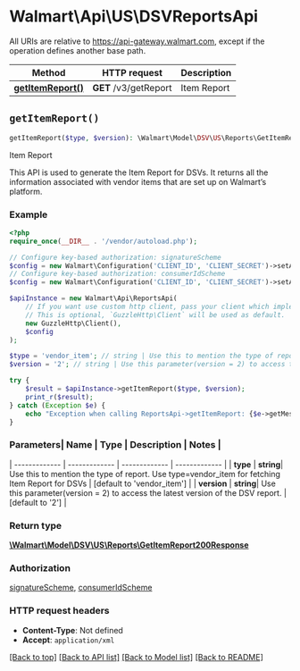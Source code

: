 # Walmart\Api\US\DSVReportsApi  
All URIs are relative to https://api-gateway.walmart.com, except if the operation defines another base path.

| Method | HTTP request | Description |
| ------------- | ------------- | ------------- |
| [**getItemReport()**](ReportsApi.md#getItemReport) | **GET** /v3/getReport | Item Report |


## `getItemReport()`

```php
getItemReport($type, $version): \Walmart\Model\DSV\US\Reports\GetItemReport200Response
```
Item Report

This API is used to generate the Item Report for DSVs. It returns all the information associated with vendor items that are set up on Walmart’s platform.

### Example

```php
<?php
require_once(__DIR__ . '/vendor/autoload.php');

// Configure key-based authorization: signatureScheme
$config = new Walmart\Configuration('CLIENT_ID', 'CLIENT_SECRET')->setApiKey('WM_SEC.AUTH_SIGNATURE', 'YOUR_KEY');
// Configure key-based authorization: consumerIdScheme
$config = new Walmart\Configuration('CLIENT_ID', 'CLIENT_SECRET')->setApiKey('WM_CONSUMER.ID', 'YOUR_KEY');

$apiInstance = new Walmart\Api\ReportsApi(  
    // If you want use custom http client, pass your client which implements `GuzzleHttp\ClientInterface`.
    // This is optional, `GuzzleHttp\Client` will be used as default.
    new GuzzleHttp\Client(),
    $config
);

$type = 'vendor_item'; // string | Use this to mention the type of report. Use type=vendor_item for fetching Item Report for DSVs
$version = '2'; // string | Use this parameter(version = 2) to access the latest version of the DSV report.

try {
    $result = $apiInstance->getItemReport($type, $version);
    print_r($result);
} catch (Exception $e) {
    echo "Exception when calling ReportsApi->getItemReport: {$e->getMessage()}\n";
}
```

### Parameters| Name | Type | Description  | Notes |
| ------------- | ------------- | ------------- | ------------- |
| **type** | **string**| Use this to mention the type of report. Use type=vendor_item for fetching Item Report for DSVs | [default to 'vendor_item'] |
| **version** | **string**| Use this parameter(version = 2) to access the latest version of the DSV report. | [default to '2'] |


### Return type

[**\Walmart\Model\DSV\US\Reports\GetItemReport200Response**](../Model/GetItemReport200Response.md)

### Authorization

[signatureScheme](../../README.md#signatureScheme), [consumerIdScheme](../../README.md#consumerIdScheme)

### HTTP request headers

- **Content-Type**: Not defined
- **Accept**: `application/xml`

[[Back to top]](#) [[Back to API list]](../../README.md#endpoints)
[[Back to Model list]](../../README.md#models)
[[Back to README]](../../README.md)
